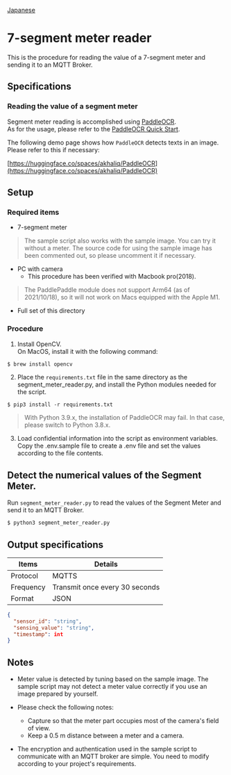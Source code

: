 [Japanese](./README.md)

# 7-segment meter reader

This is the procedure for reading the value of a 7-segment meter and sending it to an MQTT Broker.

## Specifications

### Reading the value of a segment meter

Segment meter reading is accomplished using [PaddleOCR](https://github.com/PaddlePaddle/PaddleOCR).  
As for the usage, please refer to the [PaddleOCR Quick Start](https://github.com/PaddlePaddle/PaddleOCR/blob/release/2.3/doc/doc_en/quickstart_en.md#22-use-by-code).  

The following demo page shows how `PaddleOCR` detects texts in an image. Please refer to this if necessary:

[https://huggingface.co/spaces/akhaliq/PaddleOCR](https://huggingface.co/spaces/akhaliq/PaddleOCR)

## Setup

### Required items

- 7-segment meter
> The sample script also works with the sample image. You can try it without a meter. The source code for using the sample image has been commented out, so please uncomment it if necessary.

- PC with camera
  - This procedure has been verified with Macbook pro(2018).

>The PaddlePaddle module does not support Arm64 (as of 2021/10/18), so it will not work on Macs equipped with the Apple M1.  

- Full set of this directory  

### Procedure 

1. Install OpenCV.  
   On MacOS, install it with the following command:

```sh
$ brew install opencv
```

2. Place the `requirements.txt` file in the same directory as the segment_meter_reader.py, and install the Python modules needed for the script.  

```
$ pip3 install -r requirements.txt
```

> With Python 3.9.x, the installation of PaddleOCR may fail. In that case, please switch to Python 3.8.x.  


3. Load confidential information into the script as environment variables.    
   Copy the .env.sample file to create a .env file and set the values according to the file contents.  

## Detect the numerical values of the Segment Meter.  

Run `segment_meter_reader.py` to read the values of the Segment Meter and send it to an MQTT Broker.

```sh
$ python3 segment_meter_reader.py
```

## Output specifications

| Items         | Details                  |
| ------------ | --------------------- |
| Protocol   | MQTTS                 |
| Frequency  | Transmit once every 30 seconds|
| Format | JSON                  |

```JSON
{
  "sensor_id": "string",
  "sensing_value": "string",
  "timestamp": int
}
```

## Notes

- Meter value is detected by tuning based on the sample image. The sample script may not detect a meter value correctly if you use an image prepared by yourself. 

- Please check the following notes:
  - Capture so that the meter part occupies most of the camera's field of view.
  - Keep a 0.5 m distance between a meter and a camera.

- The encryption and authentication used in the sample script to communicate with an MQTT broker are simple. You need to modify according to your project's requirements. 
